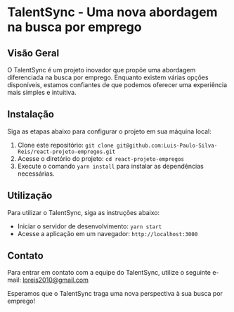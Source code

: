 # TalentSync - Uma nova abordagem na busca por emprego

## Visão Geral

O TalentSync é um projeto inovador que propõe uma abordagem diferenciada na busca por emprego. Enquanto existem várias opções disponíveis, estamos confiantes de que podemos oferecer uma experiência mais simples e intuitiva.

## Instalação

Siga as etapas abaixo para configurar o projeto em sua máquina local:

1. Clone este repositório: `git clone git@github.com:Luis-Paulo-Silva-Reis/react-projeto-empregos.git`
2. Acesse o diretório do projeto: `cd react-projeto-empregos`
3. Execute o comando `yarn install` para instalar as dependências necessárias.

## Utilização

Para utilizar o TalentSync, siga as instruções abaixo:

- Iniciar o servidor de desenvolvimento: `yarn start`
- Acesse a aplicação em um navegador: `http://localhost:3000`

## Contato

Para entrar em contato com a equipe do TalentSync, utilize o seguinte e-mail: lpreis2010@gmail.com

Esperamos que o TalentSync traga uma nova perspectiva à sua busca por emprego!
